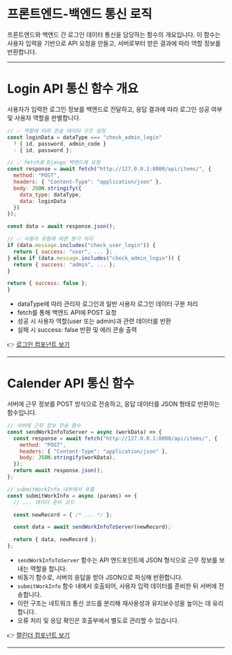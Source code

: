 # 프론트엔드-백엔드 통신 로직

프론트엔드와 백엔드 간 로그인 데이터 통신을 담당하는 함수의 개요입니다.
이 함수는 사용자 입력을 기반으로 API 요청을 만들고, 서버로부터 받은 결과에 따라 역할 정보를 반환합니다.

---

# Login API 통신 함수 개요

사용자가 입력한 로그인 정보를 백엔드로 전달하고, 응답 결과에 따라 로그인 성공 여부 및 사용자 역할을 판별합니다.

```js
// ✅ 역할에 따라 전송 데이터 구조 설정
const loginData = dataType === "check_admin_login"
  ? { id, password, admin_code }
  : { id, password };

// ✅ fetch로 Django 백엔드에 요청
const response = await fetch("http://127.0.0.1:8000/api/items/", {
  method: "POST",
  headers: { "Content-Type": "application/json" },
  body: JSON.stringify({
    data_type: dataType,
    data: loginData
  })
});

const data = await response.json();

// ✅ 사용자 유형에 따른 분기 처리
if (data.message.includes("check_user_login")) {
  return { success: "user", ... };
} else if (data.message.includes("check_admin_login")) {
  return { success: "admin", ... };
}

return { success: false };
}
```
- dataType에 따라 관리자 로그인과 일반 사용자 로그인 데이터 구분 처리
- fetch를 통해 백엔드 API에 POST 요청
- 성공 시 사용자 역할(user 또는 admin)과 관련 데이터를 반환
- 실패 시 success: false 반환 및 에러 콘솔 출력

👉 [로그인 컴포넌트 보기](./login.md)

---

# Calender API 통신 함수 

서버에 근무 정보를 POST 방식으로 전송하고, 응답 데이터를 JSON 형태로 반환하는 함수입니다.

```js
// 서버에 근무 정보 전송 함수
const sendWorkInfoToServer = async (workData) => {
  const response = await fetch("http://127.0.0.1:8000/api/items/", {
    method: "POST",
    headers: { "Content-Type": "application/json" },
    body: JSON.stringify(workData),
  });
  return await response.json();
};

// submitWorkInfo 내부에서 호출
const submitWorkInfo = async (params) => {
  // ... 데이터 준비 코드

  const newRecord = { /* ... */ };

  const data = await sendWorkInfoToServer(newRecord);

  return { data, newRecord };
};
```

- `sendWorkInfoToServer` 함수는 API 엔드포인트에 JSON 형식으로 근무 정보를 보내는 역할을 합니다.
- 비동기 함수로, 서버의 응답을 받아 JSON으로 파싱해 반환합니다.
- `submitWorkInfo` 함수 내에서 호출되어, 사용자 입력 데이터를 준비한 뒤 서버에 전송합니다.
- 이런 구조는 네트워크 통신 코드를 분리해 재사용성과 유지보수성을 높이는 데 유리합니다.
- 오류 처리 및 응답 확인은 호출부에서 별도로 관리할 수 있습니다.

👉 [캘린더 컴포넌트 보기](./calender.md)

---
